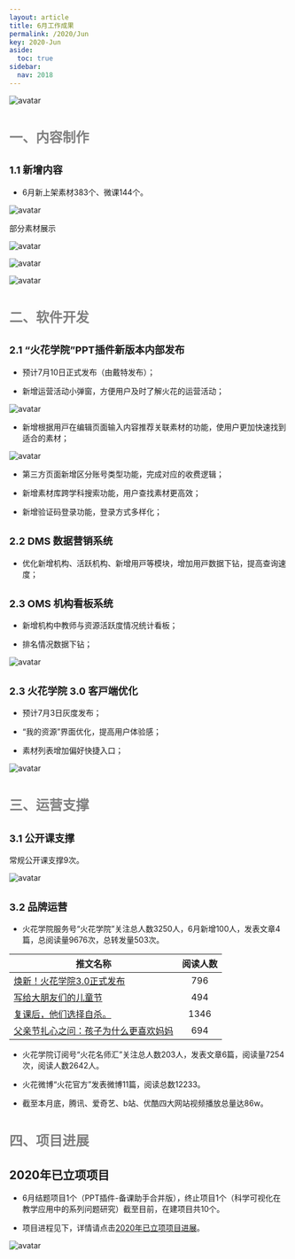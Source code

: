 ```yaml
---
layout: article
title: 6月工作成果
permalink: /2020/Jun
key: 2020-Jun
aside:
  toc: true
sidebar:
  nav: 2018
---
```



<bro/><bro/>

![avatar](images/20200601.png)

# <font size="5" color="gray">一、内容制作</font>

## <font size="4" >1.1 新增内容</font>

- 6月新上架素材383个、微课144个。

![avatar](images/20200602.png)

部分素材展示

![avatar](images/20200603.png)

![avatar](images/20200604.png)

![avatar](images/20200605.png)

# <font size="5" color="gray">二、软件开发</font>

## <font size="4" >2.1 “火花学院”PPT插件新版本内部发布</font>

- 预计7月10日正式发布（由戴特发布）；

- 新增运营活动小弹窗，方便用户及时了解火花的运营活动；

![avatar](images/20200606.png)

- 新增根据⽤⼾在编辑页面输⼊内容推荐关联素材的功能，使用户更加快速找到适合的素材；

![avatar](images/20200607.png)

- 第三⽅⻚⾯新增区分账号类型功能，完成对应的收费逻辑；

- 新增素材库跨学科搜索功能，用户查找素材更高效；

- 新增验证码登录功能，登录方式多样化；

## <font size="4" >2.2 DMS 数据营销系统</font>

- 优化新增机构、活跃机构、新增⽤⼾等模块，增加⽤⼾数据下钻，提高查询速度；

## <font size="4" >2.3 OMS 机构看板系统</font>

- 新增机构中教师与资源活跃度情况统计看板；

- 排名情况数据下钻；

![avatar](images/20200608.png)

## <font size="4" >2.3 ⽕花学院 3.0 客⼾端优化</font>

- 预计7月3日灰度发布；

- “我的资源”界⾯优化，提高用户体验感；

- 素材列表增加偏好快捷⼊⼝；

![avatar](images/20200609.png)

# <font size="5" color="gray">三、运营支撑</font>

## <font size="4" >3.1 公开课支撑</font>

常规公开课支撑9次。

![avatar](images/20200610.png)

## <font size="4" >3.2 品牌运营</font>

- 火花学院服务号“火花学院”关注总人数3250人，6月新增100人，发表文章4篇，总阅读量9676次，总转发量503次。

| 推文名称 |  阅读人数  | 
|-------------|:------:|
[焕新！火花学院3.0正式发布](https://mp.weixin.qq.com/s/vGPv50HNoCbi-EoDst7nYw)|	796|
[写给大朋友们的儿童节](https://mp.weixin.qq.com/s/h8JqDxDqmKibc3dbtzRxfQ)|	494|
[复课后，他们选择自杀。](https://mp.weixin.qq.com/s/yljMO7-EggoHltuQA3yPkg)|	1346|
[父亲节扎心之问：孩子为什么更喜欢妈妈](https://mp.weixin.qq.com/s/tjqEIoBWbhHAX9pSiu0Qew)|	694|

- 火花学院订阅号“火花名师汇”关注总人数203人，发表文章6篇，阅读量7254次，阅读人数2642人。

- 火花微博“火花官方”发表微博11篇，阅读总数12233。

- 截至本月底，腾讯、爱奇艺、b站、优酷四大网站视频播放总量达86w。

# <font size="5" color="gray">四、项目进展</font>

## 2020年已立项项目

- 6月结题项目1个（PPT插件-备课助手合并版），终止项目1个（科学可视化在教学应用中的系列问题研究）截至目前，在建项目共10个。

- 项目进程见下，详情请点击[2020年已立项项目进展](https://github.com/Xiyue-team/doc_monthlyreport/blob/master/project/2020/Jun.md)。
 
![avatar](images/20200611.png)

